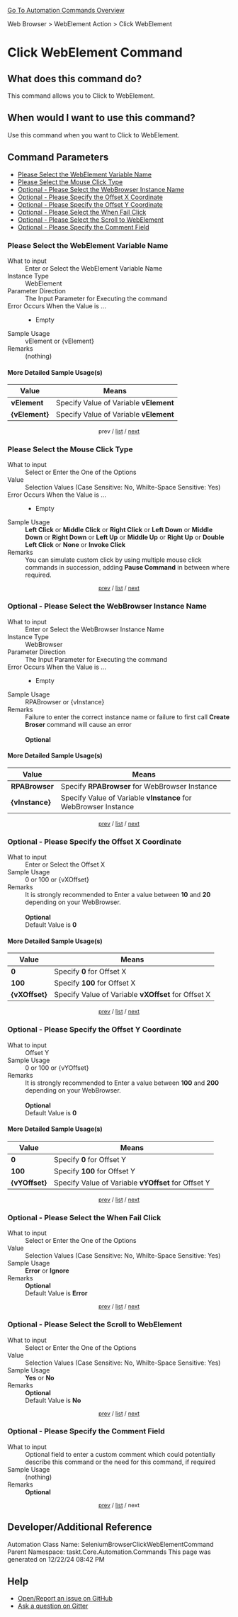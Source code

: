 <!--TITLE: Click WebElement Command -->
<!-- SUBTITLE: a command in the Web Browser group. -->
[Go To Automation Commands Overview](/automation-commands.md)


Web Browser &gt; WebElement Action &gt; Click WebElement


# Click WebElement Command


## What does this command do?
This command allows you to Click to WebElement.


## When would I want to use this command?
Use this command when you want to Click to WebElement.


<a id="param_list"></a>
## Command Parameters
- [Please Select the WebElement Variable Name](#param_0)
- [Please Select the Mouse Click Type](#param_1)
- [Optional - Please Select the WebBrowser Instance Name](#param_2)
- [Optional - Please Specify the Offset X Coordinate](#param_3)
- [Optional - Please Specify the Offset Y Coordinate](#param_4)
- [Optional - Please Select the When Fail Click](#param_5)
- [Optional - Please Select the Scroll to WebElement](#param_6)
- [Optional - Please Specify the Comment Field](#param_7)


<a id="param_0"></a>
### Please Select the WebElement Variable Name


<dl>
<dt>What to input</dt><dd>Enter or Select the WebElement Variable Name</dd>
<dt>Instance Type</dt><dd>WebElement</dd>
<dt>Parameter Direction</dt><dd>The Input Parameter for Executing the command</dd>
<dt>Error Occurs When the Value is ...</dt><dd><ul>
<li>Empty</li>
</ul></dd>
<dt>Sample Usage</dt><dd>vElement or {vElement}</dd>
<dt>Remarks</dt><dd>(nothing)</dd>
</dl>




#### More Detailed Sample Usage(s)
| Value | Means |
|---|---|
| <strong>vElement</strong> | Specify Value of Variable **vElement** |
| <strong>{vElement}</strong> | Specify Value of Variable **vElement** |


<div style="font-size: 90%; text-align: center">


prev / [list](#param_list) / [next](#param_1)


</div>


<a id="param_1"></a>
### Please Select the Mouse Click Type


<dl>
<dt>What to input</dt><dd>Select or Enter the One of the Options</dd>
<dt>Value</dt><dd>Selection Values (Case Sensitive: No, Whilte-Space Sensitive: Yes)</dd>
<dt>Error Occurs When the Value is ...</dt><dd><ul>
<li>Empty</li>
</ul></dd>
<dt>Sample Usage</dt><dd><strong>Left Click</strong> or  <strong>Middle Click</strong> or  <strong>Right Click</strong> or  <strong>Left Down</strong> or  <strong>Middle Down</strong> or  <strong>Right Down</strong> or  <strong>Left Up</strong> or  <strong>Middle Up</strong> or  <strong>Right Up</strong> or  <strong>Double Left Click</strong> or  <strong>None</strong> or  <strong>Invoke Click</strong></dd>
<dt>Remarks</dt><dd>You can simulate custom click by using multiple mouse click commands in succession, adding <strong>Pause Command</strong> in between where required.</dd>
</dl>




<div style="font-size: 90%; text-align: center">


[prev](#param_1) / [list](#param_list) / [next](#param_2)


</div>


<a id="param_2"></a>
### Optional - Please Select the WebBrowser Instance Name


<dl>
<dt>What to input</dt><dd>Enter or Select the WebBrowser Instance Name</dd>
<dt>Instance Type</dt><dd>WebBrowser</dd>
<dt>Parameter Direction</dt><dd>The Input Parameter for Executing the command</dd>
<dt>Error Occurs When the Value is ...</dt><dd><ul>
<li>Empty</li>
</ul></dd>
<dt>Sample Usage</dt><dd>RPABrowser or {vInstance}</dd>
<dt>Remarks</dt><dd>Failure to enter the correct instance name or failure to first call <strong>Create Broser</strong> command will cause an error<br><br>
<strong>Optional</strong><br></dd>
</dl>




#### More Detailed Sample Usage(s)
| Value | Means |
|---|---|
| <strong>RPABrowser</strong> | Specify **RPABrowser** for WebBrowser Instance |
| <strong>{vInstance}</strong> | Specify Value of Variable **vInstance** for WebBrowser Instance |


<div style="font-size: 90%; text-align: center">


[prev](#param_2) / [list](#param_list) / [next](#param_3)


</div>


<a id="param_3"></a>
### Optional - Please Specify the Offset X Coordinate


<dl>
<dt>What to input</dt><dd>Enter or Select the Offset X</dd>
<dt>Sample Usage</dt><dd>0 or 100 or {vXOffset}</dd>
<dt>Remarks</dt><dd>It is strongly recommended to Enter a value between <strong>10</strong> and <strong>20</strong> depending on your WebBrowser.<br><br>
<strong>Optional</strong><br>Default Value is <strong>0</strong></dd>
</dl>




#### More Detailed Sample Usage(s)
| Value | Means |
|---|---|
| <strong>0</strong> | Specify **0** for Offset X |
| <strong>100</strong> | Specify **100** for Offset X |
| <strong>{vXOffset}</strong> | Specify Value of Variable **vXOffset** for Offset X |


<div style="font-size: 90%; text-align: center">


[prev](#param_3) / [list](#param_list) / [next](#param_4)


</div>


<a id="param_4"></a>
### Optional - Please Specify the Offset Y Coordinate


<dl>
<dt>What to input</dt><dd>Offset Y</dd>
<dt>Sample Usage</dt><dd>0 or 100 or {vYOffset}</dd>
<dt>Remarks</dt><dd>It is strongly recommended to Enter a value between <strong>100</strong> and <strong>200</strong> depending on your WebBrowser.<br><br>
<strong>Optional</strong><br>Default Value is <strong>0</strong></dd>
</dl>




#### More Detailed Sample Usage(s)
| Value | Means |
|---|---|
| <strong>0</strong> | Specify **0** for Offset Y |
| <strong>100</strong> | Specify **100** for Offset Y |
| <strong>{vYOffset}</strong> | Specify Value of Variable **vYOffset** for Offset Y |


<div style="font-size: 90%; text-align: center">


[prev](#param_4) / [list](#param_list) / [next](#param_5)


</div>


<a id="param_5"></a>
### Optional - Please Select the When Fail Click


<dl>
<dt>What to input</dt><dd>Select or Enter the One of the Options</dd>
<dt>Value</dt><dd>Selection Values (Case Sensitive: No, Whilte-Space Sensitive: Yes)</dd>
<dt>Sample Usage</dt><dd><strong>Error</strong> or  <strong>Ignore</strong></dd>
<dt>Remarks</dt><dd><strong>Optional</strong><br>Default Value is <strong>Error</strong></dd>
</dl>




<div style="font-size: 90%; text-align: center">


[prev](#param_5) / [list](#param_list) / [next](#param_6)


</div>


<a id="param_6"></a>
### Optional - Please Select the Scroll to WebElement


<dl>
<dt>What to input</dt><dd>Select or Enter the One of the Options</dd>
<dt>Value</dt><dd>Selection Values (Case Sensitive: No, Whilte-Space Sensitive: Yes)</dd>
<dt>Sample Usage</dt><dd><strong>Yes</strong> or  <strong>No</strong></dd>
<dt>Remarks</dt><dd><strong>Optional</strong><br>Default Value is <strong>No</strong></dd>
</dl>




<div style="font-size: 90%; text-align: center">


[prev](#param_6) / [list](#param_list) / [next](#param_7)


</div>


<a id="param_7"></a>
### Optional - Please Specify the Comment Field


<dl>
<dt>What to input</dt><dd>Optional field to enter a custom comment which could potentially describe this command or the need for this command, if required</dd>
<dt>Sample Usage</dt><dd>(nothing)</dd>
<dt>Remarks</dt><dd><strong>Optional</strong><br></dd>
</dl>




<div style="font-size: 90%; text-align: center">


[prev](#param_7) / [list](#param_list) / next


</div>


## Developer/Additional Reference
Automation Class Name: SeleniumBrowserClickWebElementCommand
Parent Namespace: taskt.Core.Automation.Commands
This page was generated on 12/22/24 08:42 PM


## Help
- [Open/Report an issue on GitHub](https://github.com/rcktrncn/taskt/issues/new)
- [Ask a question on Gitter](https://gitter.im/taskt-rpa/Lobby)
